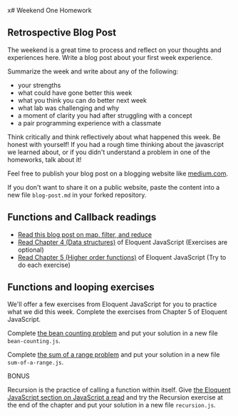 x# Weekend One Homework

## Retrospective Blog Post

The weekend is a great time to process and reflect on your thoughts and experiences here. Write a blog post about your first week experience.

Summarize the week and write about any of the following:
 - your strengths
 - what could have gone better this week
 - what you think you can do better next week
 - what lab was challenging and why
 - a moment of clarity you had after struggling with a concept
 - a pair programming experience with a classmate

Think critically and think reflectively about what happened this week. Be honest with yourself! If you had a rough time thinking about the javascript we learned about, or if you didn't understand a problem in one of the homeworks, talk about it!

Feel free to publish your blog post on a blogging website like [medium.com](https://medium.com).

If you don't want to share it on a public website, paste the content into a new file `blog-post.md` in your forked repository.

## Functions and Callback readings
 - [Read this blog post on map, filter, and reduce](https://hackernoon.com/understanding-map-filter-and-reduce-in-javascript-5df1c7eee464)
 - [Read Chapter 4 (Data structures)](https://eloquentjavascript.net/04_data.html) of Eloquent JavaScript (Exercises are optional)
 - [Read Chapter 5 (Higher order functions)](https://eloquentjavascript.net/05_higher_order.html) of Eloquent JavaScript (Try to do each exercise)

## Functions and looping exercises

We'll offer a few exercises from Eloquent JavaScript for you to practice what we did this week.
Complete the exercises from Chapter 5 of Eloquent JavaScript.

Complete [the bean counting problem](http://eloquentjavascript.net/03_functions.html#h_3rsiDgC2do) and put your solution in a new file `bean-counting.js`.

Complete [the sum of a range problem](http://eloquentjavascript.net/04_data.html#h_8ZspxiCEC/) and put your solution in a new file `sum-of-a-range.js`.

BONUS

Recursion is the practice of calling a function within itself. Give [the Eloquent JavaScript section on JavaScript a read](http://eloquentjavascript.net/03_functions.html#h_jxl1p970Fy) and try the Recursion exercise at the end of the chapter and put your solution in a new file `recursion.js`.
